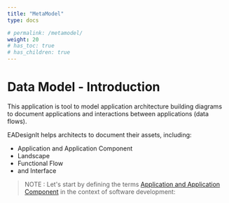 ```yaml
---
title: "MetaModel"
type: docs

# permalink: /metamodel/
weight: 20
# has_toc: true
# has_children: true
---
```


# Data Model - Introduction
This application is tool to model application architecture building diagrams to document applications and interactions between applications (data flows).

EADesignIt helps architects to document their assets, including:
- Application and Application Component
- Landscape
- Functional Flow
- and Interface 

> NOTE : Let's start by defining the terms [Application and Application Component](./metamodel-application/) in the context of software development: